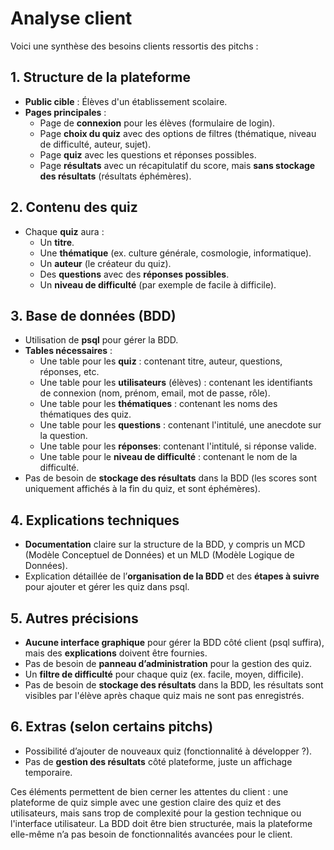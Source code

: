 # Analyse client

Voici une synthèse des besoins clients ressortis des pitchs :

## 1. **Structure de la plateforme**

- **Public cible** : Élèves d'un établissement scolaire.
- **Pages principales** :
  - Page de **connexion** pour les élèves (formulaire de login).
  - Page **choix du quiz** avec des options de filtres (thématique, niveau de difficulté, auteur, sujet).
  - Page **quiz** avec les questions et réponses possibles.
  - Page **résultats** avec un récapitulatif du score, mais **sans stockage des résultats** (résultats éphémères).

## 2. **Contenu des quiz**

- Chaque **quiz** aura :
  - Un **titre**.
  - Une **thématique** (ex. culture générale, cosmologie, informatique).
  - Un **auteur** (le créateur du quiz).
  - Des **questions** avec des **réponses possibles**.
  - Un **niveau de difficulté** (par exemple de facile à difficile).

## 3. **Base de données (BDD)**

- Utilisation de **psql** pour gérer la BDD.
- **Tables nécessaires** :
  - Une table pour les **quiz** : contenant titre, auteur, questions, réponses, etc.
  - Une table pour les **utilisateurs** (élèves) : contenant les identifiants de connexion (nom, prénom, email, mot de passe, rôle).
  - Une table pour les **thématiques** : contenant les noms des thématiques des quiz.
  - Une table pour les **questions** : contenant l'intitulé, une anecdote sur la question.
  - Une table pour les **réponses**: contenant l'intitulé, si réponse valide.
  - Une table pour le **niveau de difficulté** : contenant le nom de la difficulté.
- Pas de besoin de **stockage des résultats** dans la BDD (les scores sont uniquement affichés à la fin du quiz, et sont éphémères).

## 4. **Explications techniques**

- **Documentation** claire sur la structure de la BDD, y compris un MCD (Modèle Conceptuel de Données) et un MLD (Modèle Logique de Données).
- Explication détaillée de l’**organisation de la BDD** et des **étapes à suivre** pour ajouter et gérer les quiz dans psql.

## 5. **Autres précisions**

- **Aucune interface graphique** pour gérer la BDD côté client (psql suffira), mais des **explications** doivent être fournies.
- Pas de besoin de **panneau d’administration** pour la gestion des quiz.
- Un **filtre de difficulté** pour chaque quiz (ex. facile, moyen, difficile).
- Pas de besoin de **stockage des résultats** dans la BDD, les résultats sont visibles par l'élève après chaque quiz mais ne sont pas enregistrés.

## 6. **Extras (selon certains pitchs)**

- Possibilité d’ajouter de nouveaux quiz (fonctionnalité à développer ?).
- Pas de **gestion des résultats** côté plateforme, juste un affichage temporaire.

Ces éléments permettent de bien cerner les attentes du client : une plateforme de quiz simple avec une gestion claire des quiz et des utilisateurs, mais sans trop de complexité pour la gestion technique ou l'interface utilisateur. La BDD doit être bien structurée, mais la plateforme elle-même n’a pas besoin de fonctionnalités avancées pour le client.
